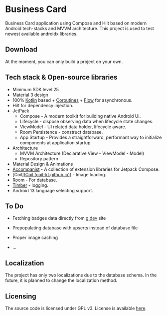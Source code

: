 # Business Card

Business Card application using Compose and Hilt based on modern Android tech-stacks and MVVM architecture. This project is used to test newest available androidx libraries.

## Download

At the moment, you can only build a project on your own.

## Tech stack & Open-source libraries

- Minimum SDK level 25
- Material 3 design
- 100% [Kotlin](https://kotlinlang.org/) based + [Coroutines](https://github.com/Kotlin/kotlinx.coroutines) + [Flow](https://kotlin.github.io/kotlinx.coroutines/kotlinx-coroutines-core/kotlinx.coroutines.flow/) for asynchronous.
- Hilt for dependency injection.
- JetPack
  - Compose - A modern toolkit for building native Android UI.
  - Lifecycle - dispose observing data when lifecycle state changes.
  - ViewModel - UI related data holder, lifecycle aware.
  - Room Persistence - construct database.
  - App Startup - Provides a straightforward, performant way to initialize components at application startup.
- Architecture
  - MVVM Architecture (Declarative View - ViewModel - Model)
  - Repository pattern
- Material Design & Animations
- [Accompanist](https://github.com/google/accompanist) - A collection of extension libraries for Jetpack Compose.
- [Coil]([Coil (coil-kt.github.io)](https://coil-kt.github.io/coil/)) - Image loading.
- Room - For database.
- [Timber](https://github.com/JakeWharton/timber) - logging.
- Android 13 language selecting support.

## To Do

* Fetching badges data directly from [g.dev](https://developers.google.com/) site

* Prepopulating database with upserts instead of database file

* Proper image caching

* ...

## Localization

The project has only two localizations due to the database schema. In the future, it is planned to change the localization method.

## Licensing

The source code is licensed under GPL v3. License is available [here](/LICENSE).